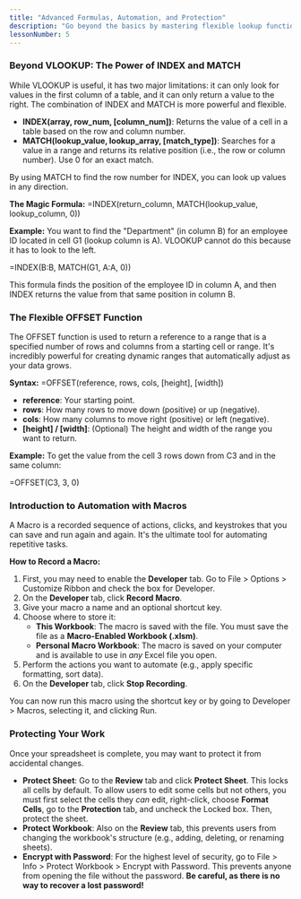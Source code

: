 ```yaml
---
title: "Advanced Formulas, Automation, and Protection" 
description: "Go beyond the basics by mastering flexible lookup functions like INDEX & MATCH, automating repetitive tasks with Macros, and learning how to protect your workbooks." 
lessonNumber: 5
---
```


### **Beyond VLOOKUP: The Power of INDEX and MATCH**

While VLOOKUP is useful, it has two major limitations: it can only look for values in the first column of a table, and it can only return a value to the right. The combination of INDEX and MATCH is more powerful and flexible.

* **INDEX(array, row\_num, \[column\_num\])**: Returns the value of a cell in a table based on the row and column number.  
* **MATCH(lookup\_value, lookup\_array, \[match\_type\])**: Searches for a value in a range and returns its relative position (i.e., the row or column number). Use 0 for an exact match.

By using MATCH to find the row number for INDEX, you can look up values in any direction.

**The Magic Formula:** \=INDEX(return\_column, MATCH(lookup\_value, lookup\_column, 0))

**Example:** You want to find the "Department" (in column B) for an employee ID located in cell G1 (lookup column is A). VLOOKUP cannot do this because it has to look to the left.

\=INDEX(B:B, MATCH(G1, A:A, 0))

This formula finds the position of the employee ID in column A, and then INDEX returns the value from that same position in column B.

### **The Flexible OFFSET Function**

The OFFSET function is used to return a reference to a range that is a specified number of rows and columns from a starting cell or range. It's incredibly powerful for creating dynamic ranges that automatically adjust as your data grows.

**Syntax:** \=OFFSET(reference, rows, cols, \[height\], \[width\])

* **reference**: Your starting point.  
* **rows**: How many rows to move down (positive) or up (negative).  
* **cols**: How many columns to move right (positive) or left (negative).  
* **\[height\] / \[width\]**: (Optional) The height and width of the range you want to return.

**Example:** To get the value from the cell 3 rows down from C3 and in the same column:

\=OFFSET(C3, 3, 0\)

### **Introduction to Automation with Macros**

A Macro is a recorded sequence of actions, clicks, and keystrokes that you can save and run again and again. It's the ultimate tool for automating repetitive tasks.

**How to Record a Macro:**

1. First, you may need to enable the **Developer** tab. Go to File \> Options \> Customize Ribbon and check the box for Developer.  
2. On the **Developer** tab, click **Record Macro**.  
3. Give your macro a name and an optional shortcut key.  
4. Choose where to store it:  
   * **This Workbook**: The macro is saved with the file. You must save the file as a **Macro-Enabled Workbook (.xlsm)**.  
   * **Personal Macro Workbook**: The macro is saved on your computer and is available to use in *any* Excel file you open.  
5. Perform the actions you want to automate (e.g., apply specific formatting, sort data).  
6. On the **Developer** tab, click **Stop Recording**.

You can now run this macro using the shortcut key or by going to Developer \> Macros, selecting it, and clicking Run.

### **Protecting Your Work**

Once your spreadsheet is complete, you may want to protect it from accidental changes.

* **Protect Sheet**: Go to the **Review** tab and click **Protect Sheet**. This locks all cells by default. To allow users to edit some cells but not others, you must first select the cells they *can* edit, right-click, choose **Format Cells**, go to the **Protection** tab, and uncheck the Locked box. Then, protect the sheet.  
* **Protect Workbook**: Also on the **Review** tab, this prevents users from changing the workbook's structure (e.g., adding, deleting, or renaming sheets).  
* **Encrypt with Password**: For the highest level of security, go to File \> Info \> Protect Workbook \> Encrypt with Password. This prevents anyone from opening the file without the password. **Be careful, as there is no way to recover a lost password\!**
